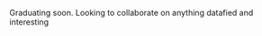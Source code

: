 Graduating soon. Looking to collaborate on anything datafied and interesting

<!---
tairayamori/tairayamori is a ✨ special ✨ repository because its `README.md` (this file) appears on your GitHub profile.
You can click the Preview link to take a look at your changes.
--->
